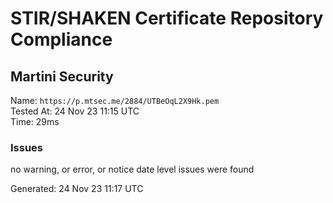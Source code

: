 # STIR/SHAKEN Certificate Repository Compliance

## Martini Security

Name: `https://p.mtsec.me/2884/UTBeOqL2X9Hk.pem`\
Tested At: 24 Nov 23 11:15 UTC\
Time: 29ms

### Issues

no warning, or error, or notice date level issues were found

Generated: 24 Nov 23 11:17 UTC